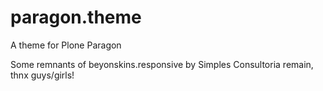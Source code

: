 paragon.theme
=========

A theme for Plone Paragon 

Some remnants of beyonskins.responsive by Simples Consultoria remain, thnx guys/girls!

